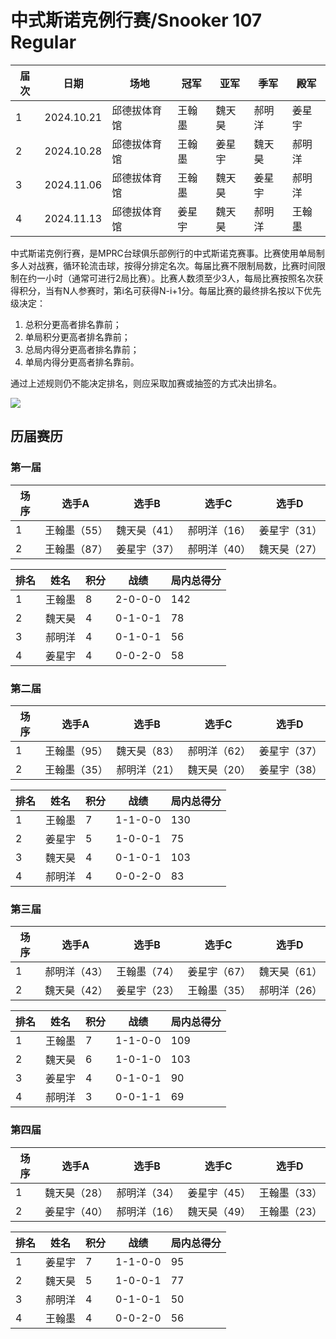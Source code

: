 # 中式斯诺克例行赛/Snooker 107 Regular

| 届次 | 日期       | 场地         | 冠军   | 亚军   | 季军   | 殿军 |
| ---- | ---------- | ----------- | ------ | ------ | ------ | ------ |
| 1    | 2024.10.21 | 邱德拔体育馆 | 王翰墨 | 魏天昊 | 郝明洋 | 姜星宇 |
| 2    | 2024.10.28 | 邱德拔体育馆 | 王翰墨 | 姜星宇 | 魏天昊 | 郝明洋 |
| 3    | 2024.11.06 | 邱德拔体育馆 | 王翰墨 | 魏天昊 | 姜星宇 | 郝明洋 |
| 4    | 2024.11.13 | 邱德拔体育馆 | 姜星宇 | 魏天昊 | 郝明洋 | 王翰墨 |

中式斯诺克例行赛，是MPRC台球俱乐部例行的中式斯诺克赛事。比赛使用单局制多人对战赛，循环轮流击球，按得分排定名次。每届比赛不限制局数，比赛时间限制在约一小时（通常可进行2局比赛）。比赛人数须至少3人，每局比赛按照名次获得积分，当有N人参赛时，第i名可获得N-i+1分。每届比赛的最终排名按以下优先级决定：

1. 总积分更高者排名靠前；
2. 单局积分更高者排名靠前；
3. 总局内得分更高者排名靠前；
4. 单局内得分更高者排名靠前。

通过上述规则仍不能决定排名，则应采取加赛或抽签的方式决出排名。

![](./img/snooker_107_regular.jpg)

## 历届赛历

### 第一届

| 场序 | 选手A        | 选手B       | 选手C        | 选手D       |
| ---- | ----------- | ----------- | ----------- | ----------- |
| 1    | 王翰墨（55） | 魏天昊（41） | 郝明洋（16） | 姜星宇（31） |
| 2    | 王翰墨（87） | 姜星宇（37） | 郝明洋（40） | 魏天昊（27） |

| 排名 | 姓名   | 积分 | 战绩     | 局内总得分  |
| ---- | ----- | ---- | ------- | ---------- |
| 1    | 王翰墨 | 8    | 2-0-0-0 | 142        |
| 2    | 魏天昊 | 4    | 0-1-0-1 | 78         |
| 3    | 郝明洋 | 4    | 0-1-0-1 | 56         |
| 4    | 姜星宇 | 4    | 0-0-2-0 | 58         |

### 第二届

| 场序 | 选手A        | 选手B        | 选手C        | 选手D        |
| ---- | ------------ | ------------ | ------------ | ------------ |
| 1    | 王翰墨（95） | 魏天昊（83） | 郝明洋（62） | 姜星宇（37） |
| 2    | 王翰墨（35） | 郝明洋（21） | 魏天昊（20） | 姜星宇（38） |

| 排名 | 姓名   | 积分 | 战绩    | 局内总得分 |
| ---- | ------ | ---- | ------- | ---------- |
| 1    | 王翰墨 | 7    | 1-1-0-0 | 130        |
| 2    | 姜星宇 | 5    | 1-0-0-1 | 75         |
| 3    | 魏天昊 | 4    | 0-1-0-1 | 103        |
| 4    | 郝明洋 | 4    | 0-0-2-0 | 83         |

### 第三届

| 场序 | 选手A        | 选手B        | 选手C        | 选手D        |
| ---- | ------------ | ------------ | ------------ | ------------ |
| 1    | 郝明洋（43） | 王翰墨（74） | 姜星宇（67） | 魏天昊（61） |
| 2    | 魏天昊（42） | 姜星宇（23） | 王翰墨（35） | 郝明洋（26） |

| 排名 | 姓名   | 积分 | 战绩    | 局内总得分 |
| ---- | ------ | ---- | ------- | ---------- |
| 1    | 王翰墨 | 7    | 1-1-0-0 | 109        |
| 2    | 魏天昊 | 6    | 1-0-1-0 | 103        |
| 3    | 姜星宇 | 4    | 0-1-0-1 | 90         |
| 4    | 郝明洋 | 3    | 0-0-1-1 | 69         |

### 第四届

| 场序 | 选手A        | 选手B        | 选手C        | 选手D        |
| ---- | ------------ | ------------ | ------------ | ------------ |
| 1    | 魏天昊（28） | 郝明洋（34） | 姜星宇（45） | 王翰墨（33） |
| 2    | 姜星宇（40） | 郝明洋（16） | 魏天昊（49） | 王翰墨（23） |

| 排名 | 姓名   | 积分 | 战绩    | 局内总得分 |
| ---- | ------ | ---- | ------- | ---------- |
| 1    | 姜星宇 | 7    | 1-1-0-0 | 95         |
| 2    | 魏天昊 | 5    | 1-0-0-1 | 77         |
| 3    | 郝明洋 | 4    | 0-1-0-1 | 50         |
| 4    | 王翰墨 | 4    | 0-0-2-0 | 56         |
